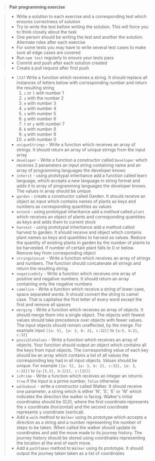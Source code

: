 > **Pair programming exercise**

<!-- > * Fork and clone repo -->

> - Write a solution to each exercise and a corresponding test which ensures correctness of solution
> - Try to write the test before writing the solution. This will force you to think closely about the task
> - One person should be writing the test and another the solution. Alternate roles after each exercise
> - For some tests you may have to write several test cases to make sure all edge cases are covered
> - Run `npm test` regularly to ensure your tests pass
> - Commit and push after each solution created
> - Create a pull request after first push

<!-- > * `longestString` - Write a function which receives an array of strings. It should return the longest string from the array -->

> - `l337` Write a function which receives a string. It should replace all instances of letters below with corresponding number and return the resulting string
>   1.  `i` or `l` with number 1
>   2.  `z` with the number 2
>   3.  `e` with number 3
>   4.  `a` with number 4
>   5.  `s` with number 5
>   6.  `g` with number 6
>   7.  `t` or `y` with number 7
>   8.  `b` with number 8
>   9.  `q` with number 9
>   10. `o` with number 0
> - `uniqueStrings` - Write a function which receives an array of strings. It should return an array of unique strings from the input array
> - `developer` - Write a function a constructor called `Developer` which receives 2 parameters an input string containing name and an array of programming languages the developer knows
> - `inherit` - using prototypal inheritance add a function called learn language, which accepts a new language in string format and adds it to array of programming languages the developer knows. The values in array should be unique
> - `garden` - create a constructor called Garden. It should receive an object as input which contains names of plants as keys and numbers as corresponding quantities as values
> - `extend` - using prototypal inheritance add a method called `plant` which receives an object of plants and corresponding quantities as keys and adds them to current stock
> - `harvest` - using prototypal inheritance add a method called harvest to garden. It should receive and object which contains plant names as keys and quantities to harvest as values. Reduce the quantity of existing plants in garden by the number of plants to be harvested. If number of certain plant falls to 0 or below. Remove key from corresponding object
> - `stringsConcat` - Write a function which receives an array of strings and numbers. The function should concatenate all strings and return the resulting string.
> - `negativeOnly` - Write a function which receives one array of positive and negative numbers. It should return an array containing only the negative numbers
> - `camelise` - Write a function which receive a string of lower case, space separated words. It should convert the string to camel case. That is capitalise the first letter of every word except the first and remove all spaces
> - `merging` - Write a function which receives an array of objects. It should merge them into a single object. The objects with fewest values should take precedence over objects with fewer values. The input objects should remain unaffected, by the merge. For example input `[{a: 5}, {a: 3, b: 21, c:32}]` to `{a:5, b:21, c:32}`
> - `possibleValues` - Write a function which receives an array of objects. Your function should output an object which contains all the keys from input objects. The corresponding value of each key should be an array which contains a list of all values the corresponding key had in all input objects. Values should be unique. For example `[{a: 5}, {a: 3, b: 21, c:32}, {a: 3, c:32}]` to `{a:[5,3], b:[21], c:[32]}`
> - `isPrime` - Write a function which receives an integer an returns `true` if the input is a prime number, `false` otherwise
> - `walkabout` - write a constructor called Walker. It should receive one parameter, a string which is either 'N', 'S', 'E' or 'W' which indicates the direction the walker is facing. Walker's initial coordinates should be (0,0), where the first coordinate represents the x coordinate (horizontal) and the second coordinate represents y coordinate (vertical).
> - Add a `walk` method to `Walker` using its prototype which accepts a direction as a string and a number representing the number of steps to be taken. When called the walker should update its coordinates and add the move made to its journey history. The journey history should be stored using coordinates representing the location at the end of each move.
> - Add a `pathTaken` method to `Walker` using its prototype. It should output the journey taken taken as a list of coordinates
